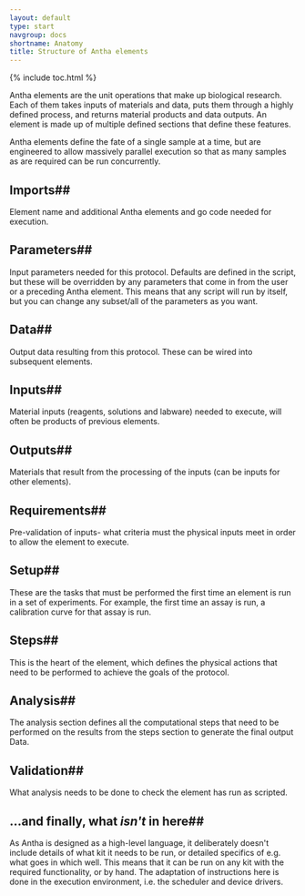 ```yaml
---
layout: default
type: start
navgroup: docs
shortname: Anatomy
title: Structure of Antha elements
---
```


{% include toc.html %}

Antha elements are the unit operations that make up biological research.  Each of them takes inputs of materials and data, puts them through a highly defined process, and returns material products and data outputs.  An element is made up of multiple defined sections that define these features.  

Antha elements define the fate of a single sample at a time, but are engineered to allow massively parallel execution so that as many samples as are required can be run concurrently.

## Imports##
Element name and additional Antha elements and go code needed for execution.

## Parameters##
Input parameters needed for this protocol.  Defaults are defined in the script, but these will be overridden by any parameters that come in from the user or a preceding Antha element.  This means that any script will run by itself, but you can change any subset/all of the parameters as you want.

## Data##
Output data resulting from this protocol.  These can be wired into subsequent elements.

## Inputs##
Material inputs (reagents, solutions and labware) needed to execute, will often be products of previous elements.

## Outputs##
Materials that result from the processing of the inputs (can be inputs for other elements).

## Requirements##
Pre-validation of inputs- what criteria must the physical inputs meet in order to allow the element to execute.

## Setup##
These are the tasks that must be performed the first time an element is run in a set of experiments.  For example, the first time an assay is run, a calibration curve for that assay is run.

## Steps##
This is the heart of the element, which defines the physical actions that need to be performed to achieve the goals of the protocol.  

## Analysis##
The analysis section defines all the computational steps that need to be performed on the results from the steps section to generate the final output Data.

## Validation##
What analysis needs to be done to check the element has run as scripted.

## ...and finally, what *isn't* in here##
As Antha is designed as a high-level language, it deliberately doesn't include details of what kit it needs to be run, or detailed specifics of e.g. what goes in which well.  This means that it can be run on any kit with the required functionality, or by hand.  The adaptation of instructions here is done in the execution environment, i.e. the scheduler and device drivers.  


